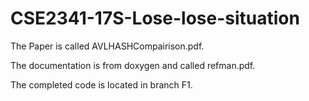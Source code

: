 # CSE2341-17S-Lose-lose-situation
The Paper is called AVLHASHCompairison.pdf.




The documentation is from doxygen and called refman.pdf.



The completed code is located in branch F1.
